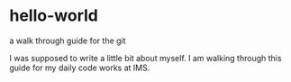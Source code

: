# hello-world
a walk through guide for the git

I was supposed to write a little bit about myself.
I am walking through this guide for my daily code works at IMS.
